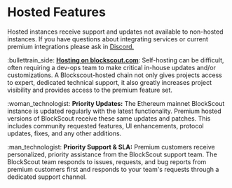 # Hosted Features

Hosted instances receive support and updates not available to non-hosted instances. If you have questions about integrating services or current premium integrations please ask in [Discord.](https://discord.gg/XmNatGKbPS)

:bullettrain\_side: [**Hosting on blockscout.com**](your-chain-on-blockscout.com.md): Self-hosting can be difficult, often requiring a dev-ops team to make critical in-house updates and/or customizations. A Blockscout-hosted chain not only gives projects access to expert, dedicated technical support, it also greatly increases project visibility and provides access to the premium feature set.

:woman\_technologist: **Priority Updates:** The Ethereum mainnet BlockScout instance is updated regularly with the latest functionality. Premium hosted versions of BlockScout receive these same updates and patches. This includes community requested features, UI enhancements, protocol updates, fixes, and any other additions.

:man\_technologist: **Priority Support & SLA:** Premium customers receive personalized, priority assistance from the BlockScout support team. The BlockScout team responds to issues, requests, and bug reports from premium customers first and responds to your team's requests through a dedicated support channel.

